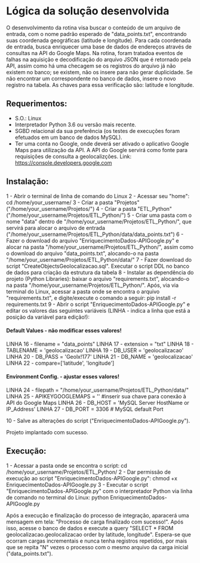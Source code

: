 # Lógica da solução desenvolvida

O desenvolvimento da rotina visa buscar o conteúdo de um arquivo de entrada, com o nome padrão esperado de "data_points.txt", encontrando suas coordenada geográficas (latitude e longitude). Para cada coordenada de entrada, busca enriquecer uma base de dados de endereços através de consultas na API do Google Maps. Na rotina, foram tratadoa eventos de falhas na aquisição e decodificação do arquivo JSON que é retornado pela API, assim como há uma checagem se os registros do arquivo já não existem no banco; se existem, não os insere para não gerar duplicidade. Se não encontrar um correspondente no banco de dados, insere o novo registro na tabela. As chaves para essa verificação são: latitude e longitude.

## Requerimentos:

- S.O.: Linux
- Interpretador Python 3.6 ou versão mais recente.
- SGBD relacional da sua preferência (os testes de execuções foram efetuados em um banco de dados MySQL).
- Ter uma conta no Google, onde deverá ser ativado o aplicativo Google Maps para utilização da API. A API do Google servirá como fonte para requisições de consulta a geolocalizções. Link: https://console.developers.google.com

## Instalação:

1 - Abrir o terminal de linha de comando do Linux
2 - Acessar seu "home": cd /home/your_username/
3 - Criar a pasta "Projetos" ("/home/your_username/Projetos/")
4 - Criar a pasta "ETL_Python" ("/home/your_username/Projetos/ETL_Python/")
5 - Criar uma pasta com o nome "data" dentro de "/home/your_username/Projetos/ETL_Python/", que servirá para alocar o arquivo de entrada ("/home/your_username/Projetos/ETL_Python/data/data_points.txt")
6 - Fazer o download do arquivo "EnriquecimentoDados-APIGoogle.py" e alocar na pasta "/home/your_username/Projetos/ETL_Python/", assim como o download do arquivo "data_points.txt", alocando-o na pasta "/home/your_username/Projetos/ETL_Python/data/"
7 - Fazer download do script "CreateObjectsGeolocalizacao.sql". Executar o script DDL no banco de dados para criação da estrutura da tabela
8 - Instalar as dependência do projeto (Python Libraries): baixar o arquivo "requirements.txt", alocando-o na pasta "/home/your_username/Projetos/ETL_Python/". Após, via via terminal do Linux, acessar a pasta onde se encontra o arquivo "requirements.txt", e digite/execute o comando a seguir: pip install -r requirements.txt
9 - Abrir o script "EnriquecimentoDados-APIGoogle.py" e editar os valores das seguintes variáveis (LINHA - indica a linha que está a posição da variável para edição!):

#### Default Values - não modificar esses valores!
LINHA 16 - filename = "data_points"
LINHA 17 - extension = "txt"
LINHA 18 - TABLENAME = 'geolocalizacao'
LINHA 19 - DB_USER = 'geolocalizacao'
LINHA 20 - DB_PASS = 'Geolx!177'
LINHA 21 - DB_NAME = 'geolocalizacao'
LINHA 22 - compare=['latitude', 'longitude']

#### Environment Config. - ajustar esses valores!
LINHA 24 - filepath = "/home/your_username/Projetos/ETL_Python/data/"
LINHA 25 - APIKEYGOOGLEMAPS = '' #inserir sua chave para conexão à API do Google Maps
LINHA 26 - DB_HOST = 'MySQL Server HostName or IP_Address'
LINHA 27 - DB_PORT = 3306 # MySQL default Port

10 - Salve as alterações do script ("EnriquecimentoDados-APIGoogle.py").

Projeto implantado com sucesso.

## Execução:

1 - Acessar a pasta onde se encontra o script: cd /home/your_username/Projetos/ETL_Python/
2 - Dar permissão de execução ao script "EnriquecimentoDados-APIGoogle.py": chmod +x EnriquecimentoDados-APIGoogle.py
3 - Executar o script "EnriquecimentoDados-APIGoogle.py" com o interpretador Python via linha de comando no terminal do Linux: python EnriquecimentoDados-APIGoogle.py

Após a execução e finalização do processo de integração, aparacerá uma mensagem em tela: "Processo de carga finalizado com sucesso!". Após isso, acesse o banco de dados e execute a query "SELECT * FROM geolocalizacao.geolocalizacao order by latitude, longitude". Espera-se que ocorram cargas incrementais e nunca tenha registros repetidos, por mais que se repita "N" vezes o processo com o mesmo arquivo da carga inicial ("data_points.txt").